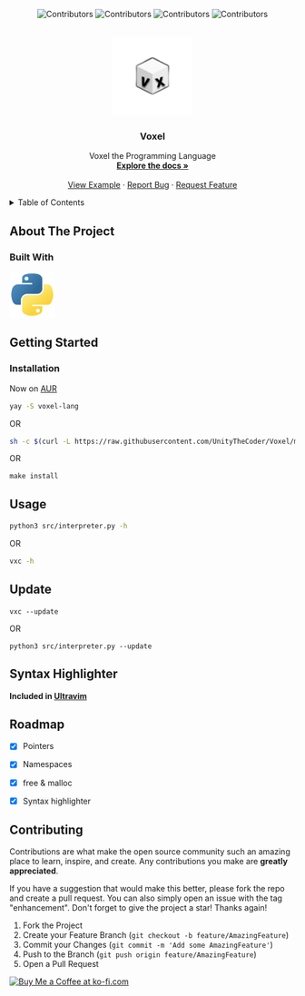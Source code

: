 <a name="readme-top"></a>
<div align="center">

  ![Contributors](https://img.shields.io/github/contributors/UnityTheCoder/Voxel?style=for-the-badge)
  ![Contributors](https://img.shields.io/github/forks/UnityTheCoder/Voxel?style=for-the-badge)
  ![Contributors](https://img.shields.io/github/stars/UnityTheCoder/Voxel?style=for-the-badge)
  ![Contributors](https://img.shields.io/github/issues/UnityTheCoder/Voxel?style=for-the-badge)

</div>

<br />
<div align="center">
  <a href="https://github.com/UnityTheCoder/Voxel-Template">
    <img src="https://github.com/UnityTheCoder/Voxel/blob/main/assets/_logo.png?raw=true" alt="Logo" width="140" height="140">
</a>

<h3 align="center">Voxel</h3>

 <p align="center">
    Voxel the Programming Language
    <br />
    <a href="https://github.com/UnityTheCoder/Voxel/wiki"><strong>Explore the docs »</strong></a>
    <br />
    <br />
    <a href="https://github.com/UnityTheCoder/Voxel/blob/main/examples/main.vx">View Example</a>
    ·
    <a href="https://github.com/UnityTheCoder/Voxel/issues">Report Bug</a>
    ·
    <a href="https://github.com/UnityTheCoder/Voxel/issues">Request Feature</a>
  </p>
</div>



<details>
  <summary>Table of Contents</summary>
  <ol>
    <li>
      <a href="#about-the-project">About The Project</a>
      <ul>
        <li><a href="#built-with">Built With</a></li>
      </ul>
    </li>
    <li>
      <a href="#getting-started">Getting Started</a>
      <ul>
        <li><a href="#installation">Installation</a></li>
        <li><a href="#syntax-highlighter">Syntax Highlighter</a></li>
        <li><a href="#update">Update</li>
        <li><a href="#usage">Usage</a></li>
      </ul>
    </li>
    <li><a href="#roadmap">Roadmap</a></li>
    <li><a href="#contributing">Contributing</a></li>
  </ol>
</details>




## About The Project

### Built With

<div>
  <img src="https://github.com/UnityTheCoder/Voxel/blob/main/assets/pythonlogo.png?raw=true" width="80" height="80">
</div>






## Getting Started

### Installation

Now on [AUR](https://aur.archlinux.org/packages/voxel-lang)

```bash
yay -S voxel-lang
```
OR
```bash
sh -c $(curl -L https://raw.githubusercontent.com/UnityTheCoder/Voxel/main/assets/install.sh)
```
OR
```
make install
```




## Usage
```bash
python3 src/interpreter.py -h
```
OR
```bash
vxc -h
```

## Update
```
vxc --update
```
OR
```
python3 src/interpreter.py --update
```


## Syntax Highlighter
**Included in [Ultravim](https://github.com/xanteraka/Ultravim)**


## Roadmap

- [x] Pointers
- [x] Namespaces
- [x] free & malloc
- [x] Syntax highlighter  






## Contributing

Contributions are what make the open source community such an amazing place to learn, inspire, and create. Any contributions you make are **greatly appreciated**.

If you have a suggestion that would make this better, please fork the repo and create a pull request. You can also simply open an issue with the tag "enhancement".
Don't forget to give the project a star! Thanks again!

1. Fork the Project
2. Create your Feature Branch (`git checkout -b feature/AmazingFeature`)
3. Commit your Changes (`git commit -m 'Add some AmazingFeature'`)
4. Push to the Branch (`git push origin feature/AmazingFeature`)
5. Open a Pull Request




<a href='https://ko-fi.com/W7W5FKV9S' target='_blank'><img height='36' style='border:0px;height:36px;' src='https://cdn.ko-fi.com/cdn/kofi2.png?v=3' border='0' alt='Buy Me a Coffee at ko-fi.com' /></a>
